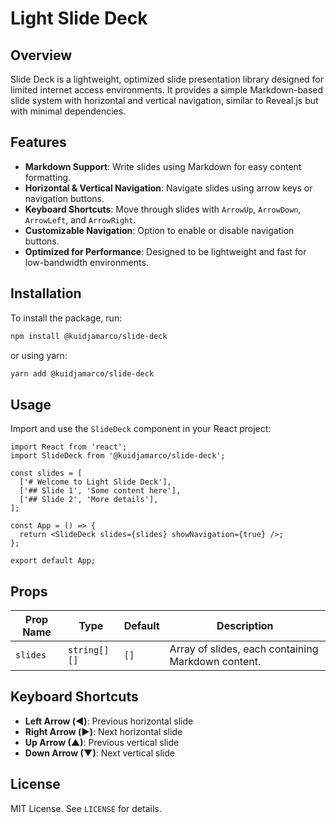# Light Slide Deck

## Overview
Slide Deck is a lightweight, optimized slide presentation library designed for limited internet access environments. It provides a simple Markdown-based slide system with horizontal and vertical navigation, similar to Reveal.js but with minimal dependencies.

## Features
- **Markdown Support**: Write slides using Markdown for easy content formatting.
- **Horizontal & Vertical Navigation**: Navigate slides using arrow keys or navigation buttons.
- **Keyboard Shortcuts**: Move through slides with `ArrowUp`, `ArrowDown`, `ArrowLeft`, and `ArrowRight`.
- **Customizable Navigation**: Option to enable or disable navigation buttons.
- **Optimized for Performance**: Designed to be lightweight and fast for low-bandwidth environments.

## Installation
To install the package, run:

```sh
npm install @kuidjamarco/slide-deck
```

or using yarn:

```sh
yarn add @kuidjamarco/slide-deck
```

## Usage
Import and use the `SlideDeck` component in your React project:

```tsx
import React from 'react';
import SlideDeck from '@kuidjamarco/slide-deck';

const slides = [
  ['# Welcome to Light Slide Deck'],
  ['## Slide 1', 'Some content here'],
  ['## Slide 2', 'More details'],
];

const App = () => {
  return <SlideDeck slides={slides} showNavigation={true} />;
};

export default App;
```

## Props
| Prop Name      | Type         | Default | Description                                      |
|--------------|-------------|---------|-------------------------------------------------|
| `slides`      | `string[][]` | `[]`     | Array of slides, each containing Markdown content. |

## Keyboard Shortcuts
- **Left Arrow (◀︎)**: Previous horizontal slide
- **Right Arrow (▶︎)**: Next horizontal slide
- **Up Arrow (▲)**: Previous vertical slide
- **Down Arrow (▼)**: Next vertical slide

## License
MIT License. See `LICENSE` for details.

